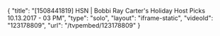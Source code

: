 {
    "title": "[1508441819] HSN | Bobbi Ray Carter's Holiday Host Picks 10.13.2017 - 03 PM",
    "type": "solo",
    "layout": "iframe-static",
    "videoId": "123178809",
    "url": "\/tvpembed\/123178809"
}